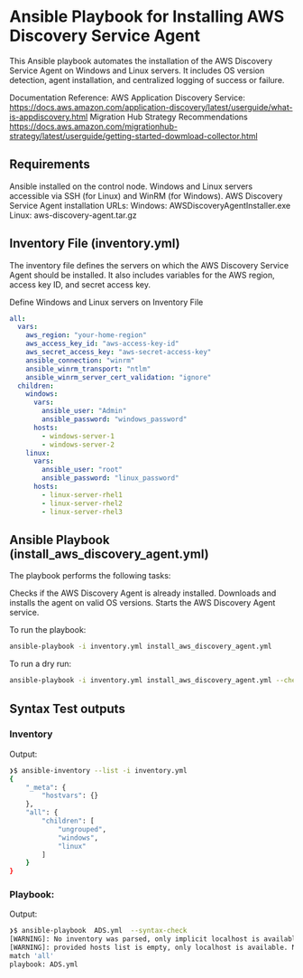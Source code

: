 # Ansible Playbook for Installing AWS Discovery Service Agent
This Ansible playbook automates the installation of the AWS Discovery Service Agent on Windows and Linux servers. It includes OS version detection, agent installation, and centralized logging of success or failure.

Documentation Reference: 
AWS Application Discovery Service:
https://docs.aws.amazon.com/application-discovery/latest/userguide/what-is-appdiscovery.html
Migration Hub Strategy Recommendations
https://docs.aws.amazon.com/migrationhub-strategy/latest/userguide/getting-started-dowmload-collector.html

## Requirements
Ansible installed on the control node.
Windows and Linux servers accessible via SSH (for Linux) and WinRM (for Windows).
AWS Discovery Service Agent installation URLs:
Windows: AWSDiscoveryAgentInstaller.exe
Linux: aws-discovery-agent.tar.gz

## Inventory File (inventory.yml)
The inventory file defines the servers on which the AWS Discovery Service Agent should be installed. It also includes variables for the AWS region, access key ID, and secret access key.

Define Windows and Linux servers on Inventory File
```yaml
all:
  vars:
    aws_region: "your-home-region"
    aws_access_key_id: "aws-access-key-id"
    aws_secret_access_key: "aws-secret-access-key"
    ansible_connection: "winrm"
    ansible_winrm_transport: "ntlm"
    ansible_winrm_server_cert_validation: "ignore"
  children:
    windows:
      vars:
        ansible_user: "Admin"
        ansible_password: "windows_password"
      hosts:
        - windows-server-1
        - windows-server-2
    linux:
      vars:
        ansible_user: "root"
        ansible_password: "linux_password"
      hosts:
        - linux-server-rhel1
        - linux-server-rhel2
        - linux-server-rhel3
```

## Ansible Playbook (install_aws_discovery_agent.yml)
The playbook performs the following tasks:

Checks if the AWS Discovery Agent is already installed.
Downloads and installs the agent on valid OS versions.
Starts the AWS Discovery Agent service.


To run the playbook:
```bash
ansible-playbook -i inventory.yml install_aws_discovery_agent.yml
```
To run a dry run:
```bash
ansible-playbook -i inventory.yml install_aws_discovery_agent.yml --check
```
## Syntax Test outputs
### Inventory
Output:
```bash
❯$ ansible-inventory --list -i inventory.yml
{
    "_meta": {
        "hostvars": {}
    },
    "all": {
        "children": [
            "ungrouped",
            "windows",
            "linux"
        ]
    }
}
```
### Playbook:
Output:
``` bash
❯$ ansible-playbook  ADS.yml  --syntax-check
[WARNING]: No inventory was parsed, only implicit localhost is available
[WARNING]: provided hosts list is empty, only localhost is available. Note that the implicit localhost does not
match 'all'
playbook: ADS.yml
```